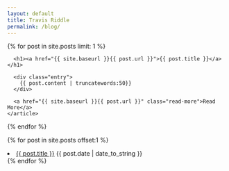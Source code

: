 ```yaml
---
layout: default
title: Travis Riddle
permalink: /blog/
---
```


<div class="posts">
  {% for post in site.posts limit: 1 %}
    <article class="post">    
      
      <h1><a href="{{ site.baseurl }}{{ post.url }}">{{ post.title }}</a></h1>

      <div class="entry">
        {{ post.content | truncatewords:50}}
      </div>
      
      <a href="{{ site.baseurl }}{{ post.url }}" class="read-more">Read More</a>
    </article>
  {% endfor %}

  {% for post in site.posts offset:1 %}
  	<li><a href="{{ site.base_url }}{{ post.url }}">{{ post.title }}</a>
  	<span>{{ post.date | date_to_string }}</span></li>
  {% endfor %}
</div>
